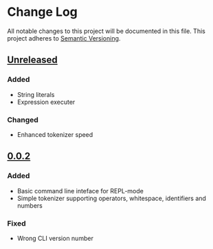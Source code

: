 # Change Log
All notable changes to this project will be documented in this file.
This project adheres to [Semantic Versioning](https://semver.org).

## [Unreleased]
### Added
- String literals
- Expression executer

### Changed
- Enhanced tokenizer speed

## [0.0.2]
### Added
- Basic command line inteface for REPL-mode
- Simple tokenizer supporting operators, whitespace, identifiers and numbers

### Fixed
- Wrong CLI version number


[Unreleased]: https://gitlab.com/lsp/tea/compare/v0.0.2...master
[0.0.2]: https://gitlab.com/lsp/tea/compare/v0.0.1...v0.0.2
